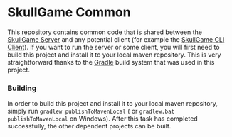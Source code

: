 # SkullGame Common

This repository contains common code that is shared between
the [SkullGame Server](https://github.com/RaphaelTarita/skullgame-server) and any potential client (for example the
[SkullGame CLI Client](https://github.com/RaphaelTarita/skullgame-client-cli)). If you want to run the server or some
client, you will first need to build this project and install it to your local maven repository. This is very
straightforward thanks to the [Gradle](https://gradle.org) build system that was used in this project.

### Building

In order to build this project and install it to your local maven repository, simply run `gradlew publishToMavenLocal` (
or `gradlew.bat publishToMavenLocal` on Windows). After this task has completed successfully, the other dependent
projects can be built.